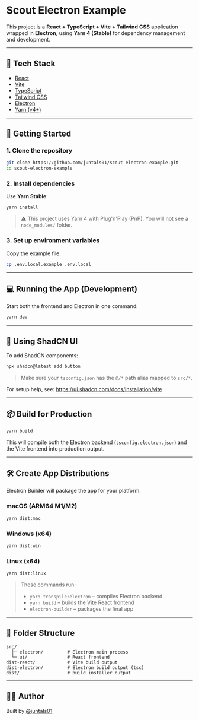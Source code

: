# Scout Electron Example

This project is a **React + TypeScript + Vite + Tailwind CSS** application wrapped in **Electron**, using **Yarn 4 (Stable)** for dependency management and development.

---

## 🧰 Tech Stack

- [React](https://reactjs.org/)
- [Vite](https://vitejs.dev/)
- [TypeScript](https://www.typescriptlang.org/)
- [Tailwind CSS](https://tailwindcss.com/)
- [Electron](https://www.electronjs.org/)
- [Yarn (v4+)](https://yarnpkg.com/)

---

## 🚀 Getting Started

### 1. Clone the repository

```bash
git clone https://github.com/juntals01/scout-electron-example.git
cd scout-electron-example
```

### 2. Install dependencies

Use **Yarn Stable**:

```bash
yarn install
```

> ⚠️ This project uses Yarn 4 with Plug'n'Play (PnP). You will not see a `node_modules/` folder.

### 3. Set up environment variables

Copy the example file:

```bash
cp .env.local.example .env.local
```

---

## 💻 Running the App (Development)

Start both the frontend and Electron in one command:

```bash
yarn dev
```

---

## 🎨 Using ShadCN UI

To add ShadCN components:

```bash
npx shadcn@latest add button
```

> Make sure your `tsconfig.json` has the `@/*` path alias mapped to `src/*`.

For setup help, see: https://ui.shadcn.com/docs/installation/vite

---

## 📦 Build for Production

```bash
yarn build
```

This will compile both the Electron backend (`tsconfig.electron.json`) and the Vite frontend into production output.

---

## 🛠️ Create App Distributions

Electron Builder will package the app for your platform.

### macOS (ARM64 M1/M2)

```bash
yarn dist:mac
```

### Windows (x64)

```bash
yarn dist:win
```

### Linux (x64)

```bash
yarn dist:linux
```

> These commands run:
>
> - `yarn transpile:electron` – compiles Electron backend
> - `yarn build` – builds the Vite React frontend
> - `electron-builder` – packages the final app

---

## 📁 Folder Structure

```
src/
  ├─ electron/         # Electron main process
  └─ ui/               # React frontend
dist-react/            # Vite build output
dist-electron/         # Electron build output (tsc)
dist/                  # build installer output
```

---

## 🧑‍💻 Author

Built by [@juntals01](https://github.com/juntals01)
